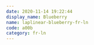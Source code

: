 ```yaml
---
date: 2020-11-14 19:22:44
display_name: Blueberry
name: laplinear-blueberry-fr-ln
code: a00b
category: fr-ln
---
```

